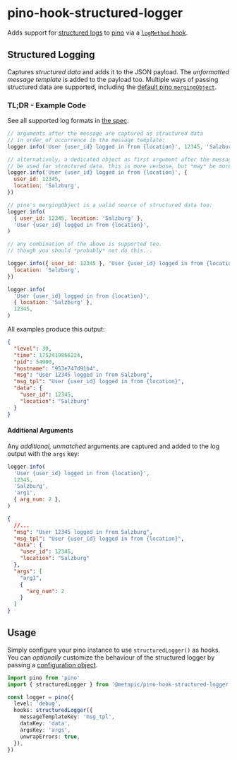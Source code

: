 # pino-hook-structured-logger

Adds support for [structured logs](#structured-logging) to [pino](https://github.com/pinojs/pino) via a [`logMethod` hook](https://getpino.io/#/docs/api?id=logmethod).

## Structured Logging

Captures _structured data_ and adds it to the JSON payload. The _unformatted message template_ is added to the payload too. Multiple ways of passing structured data are supported, including the [default pino `mergingObject`](https://getpino.io/#/docs/api?id=mergingobject-object).

### TL;DR - Example Code

See all supported log formats in [the spec](./test/index.spec.ts).

```js
// arguments after the message are captured as structured data
// in order of occurrence in the message template:
logger.info('User {user_id} logged in from {location}', 12345, 'Salzburg')

// alternatively, a dedicated object as first argument after the message can
// be used for structured data. this is more verbose, but *may* be more readable.
logger.info('User {user_id} logged in from {location}', {
  user_id: 12345,
  location: 'Salzburg',
})

// pino's mergingObject is a valid source of structured data too:
logger.info(
  { user_id: 12345, location: 'Salzburg' },
  'User {user_id} logged in from {location}',
)

// any combination of the above is supported too.
// though you should *probably* not do this...

logger.info({ user_id: 12345 }, 'User {user_id} logged in from {location}', {
  location: 'Salzburg',
})

logger.info(
  'User {user_id} logged in from {location}',
  { location: 'Salzburg' },
  12345,
)
```

All examples produce this output:

```json
{
  "level": 30,
  "time": 1752419866224,
  "pid": 54900,
  "hostname": "953e747d91b4",
  "msg": "User 12345 logged in from Salzburg",
  "msg_tpl": "User {user_id} logged in from {location}",
  "data": {
    "user_id": 12345,
    "location": "Salzburg"
  }
}
```

#### Additional Arguments

Any _additional, unmatched_ arguments are captured and added to the log output with the `args` key:

```js
logger.info(
  'User {user_id} logged in from {location}',
  12345,
  'Salzburg',
  'arg1',
  { arg_num: 2 },
)
```

```json
{
  //...
  "msg": "User 12345 logged in from Salzburg",
  "msg_tpl": "User {user_id} logged in from {location}",
  "data": {
    "user_id": 12345,
    "location": "Salzburg"
  },
  "args": [
    "arg1",
    {
      "arg_num": 2
    }
  ]
}
```

## Usage

Simply configure your pino instance to use `structuredLogger()` as hooks. You can _optionally_ customize the behaviour of the structured logger by passing a [configuration object](./src/index.ts).

```ts
import pino from 'pino'
import { structuredLogger } from '@metapic/pino-hook-structured-logger'

const logger = pino({
  level: 'debug',
  hooks: structuredLogger({
    messageTemplateKey: 'msg_tpl',
    dataKey: 'data',
    argsKey: 'args',
    unwrapErrors: true,
  }),
})
```
